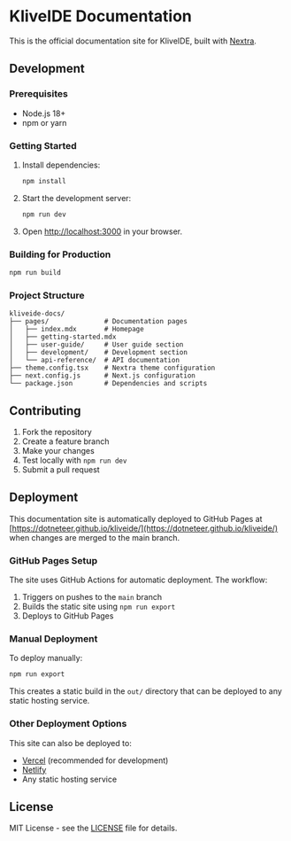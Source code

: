 # KliveIDE Documentation

This is the official documentation site for KliveIDE, built with [Nextra](https://nextra.site/).

## Development

### Prerequisites

- Node.js 18+ 
- npm or yarn

### Getting Started

1. Install dependencies:
   ```bash
   npm install
   ```

2. Start the development server:
   ```bash
   npm run dev
   ```

3. Open [http://localhost:3000](http://localhost:3000) in your browser.

### Building for Production

```bash
npm run build
```

### Project Structure

```
kliveide-docs/
├── pages/              # Documentation pages
│   ├── index.mdx       # Homepage
│   ├── getting-started.mdx
│   ├── user-guide/     # User guide section
│   ├── development/    # Development section
│   └── api-reference/  # API documentation
├── theme.config.tsx    # Nextra theme configuration
├── next.config.js      # Next.js configuration
└── package.json        # Dependencies and scripts
```

## Contributing

1. Fork the repository
2. Create a feature branch
3. Make your changes
4. Test locally with `npm run dev`
5. Submit a pull request

## Deployment

This documentation site is automatically deployed to GitHub Pages at [https://dotneteer.github.io/kliveide/](https://dotneteer.github.io/kliveide/) when changes are merged to the main branch.

### GitHub Pages Setup

The site uses GitHub Actions for automatic deployment. The workflow:

1. Triggers on pushes to the `main` branch
2. Builds the static site using `npm run export`
3. Deploys to GitHub Pages

### Manual Deployment

To deploy manually:

```bash
npm run export
```

This creates a static build in the `out/` directory that can be deployed to any static hosting service.

### Other Deployment Options

This site can also be deployed to:
- [Vercel](https://vercel.com) (recommended for development)
- [Netlify](https://netlify.com)
- Any static hosting service

## License

MIT License - see the [LICENSE](LICENSE) file for details.

